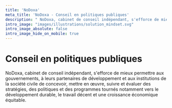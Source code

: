 ```yaml
---
title: 'NoDoxa'
meta_title: 'NoDoxa - Conseil en politiques publiques'
description: " NoDoxa, cabinet de conseil indépendant, s'efforce de mieux permettre aux gouvernements, à leurs partenaires de développement et aux institutions de la société civile de concevoir, mettre en œuvre, suivre et évaluer des stratégies, des politiques et des programmes tournés notamment vers le développement durable, le travail décent et une croissance économique équitable."
intro_image: "images/illustrations/solution_mindset.svg"
intro_image_absolute: false
intro_image_hide_on_mobile: true
---
```


# Conseil en politiques publiques

 NoDoxa, cabinet de conseil indépendant, s'efforce de mieux permettre aux gouvernements, à leurs partenaires de développement et aux institutions de la société civile de concevoir, mettre en œuvre, suivre et évaluer des stratégies, des politiques et des programmes tournés notamment vers le développement durable, le travail décent et une croissance économique équitable.
